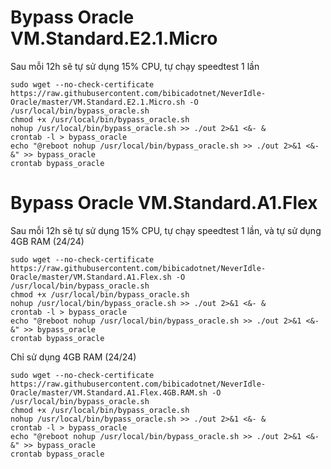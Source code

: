 # Bypass Oracle VM.Standard.E2.1.Micro 
Sau mỗi 12h sẽ tự sử dụng 15% CPU, tự chạy speedtest 1 lần
```shell
sudo wget --no-check-certificate https://raw.githubusercontent.com/bibicadotnet/NeverIdle-Oracle/master/VM.Standard.E2.1.Micro.sh -O /usr/local/bin/bypass_oracle.sh
chmod +x /usr/local/bin/bypass_oracle.sh
nohup /usr/local/bin/bypass_oracle.sh >> ./out 2>&1 <&- &
crontab -l > bypass_oracle
echo "@reboot nohup /usr/local/bin/bypass_oracle.sh >> ./out 2>&1 <&- &" >> bypass_oracle
crontab bypass_oracle
```
# Bypass Oracle VM.Standard.A1.Flex
Sau mỗi 12h sẽ tự sử dụng 15% CPU, tự chạy speedtest 1 lần, và tự sử dụng 4GB RAM (24/24)
```shell
sudo wget --no-check-certificate https://raw.githubusercontent.com/bibicadotnet/NeverIdle-Oracle/master/VM.Standard.A1.Flex.sh -O /usr/local/bin/bypass_oracle.sh
chmod +x /usr/local/bin/bypass_oracle.sh
nohup /usr/local/bin/bypass_oracle.sh >> ./out 2>&1 <&- &
crontab -l > bypass_oracle
echo "@reboot nohup /usr/local/bin/bypass_oracle.sh >> ./out 2>&1 <&- &" >> bypass_oracle
crontab bypass_oracle
```
Chỉ sử dụng 4GB RAM (24/24)
```shell
sudo wget --no-check-certificate https://raw.githubusercontent.com/bibicadotnet/NeverIdle-Oracle/master/VM.Standard.A1.Flex.4GB.RAM.sh -O /usr/local/bin/bypass_oracle.sh
chmod +x /usr/local/bin/bypass_oracle.sh
nohup /usr/local/bin/bypass_oracle.sh >> ./out 2>&1 <&- &
crontab -l > bypass_oracle
echo "@reboot nohup /usr/local/bin/bypass_oracle.sh >> ./out 2>&1 <&- &" >> bypass_oracle
crontab bypass_oracle
```




